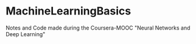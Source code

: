 # MachineLearningBasics

Notes and Code made during the Coursera-MOOC 
"Neural Networks and Deep Learning"
